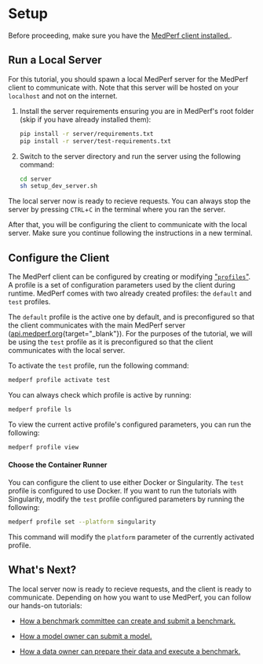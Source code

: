 # Setup

Before proceeding, make sure you have the [MedPerf client installed.](../installation.md).

## Run a Local Server

For this tutorial, you should spawn a local MedPerf server for the MedPerf client to communicate with. Note that this server will be hosted on your `localhost` and not on the internet.

1. Install the server requirements ensuring you are in MedPerf's root folder (skip if you have already installed them):

    ```bash
    pip install -r server/requirements.txt
    pip install -r server/test-requirements.txt
    ```

2. Switch to the server directory and run the server using the following command:

    ```bash
    cd server
    sh setup_dev_server.sh
    ```

The local server now is ready to recieve requests. You can always stop the server by pressing `CTRL`+`C` in the terminal where you ran the server.

After that, you will be configuring the client to communicate with the local server. Make sure you continue following the instructions in a new terminal.

## Configure the Client

The MedPerf client can be configured by creating or modifying ["`profiles`"](../concepts/profiles.md). A profile is a set of configuration parameters used by the client during runtime. MedPerf comes with two already created profiles: the `default` and `test` profiles. 

The `default` profile is the active one by default, and is preconfigured so that the client communicates with the main MedPerf server ([api.medperf.org](https://api.medperf.org){target="\_blank"}). For the purposes of the tutorial, we will be using the `test` profile as it is preconfigured so that the client communicates with the local server.

To activate the `test` profile, run the following command:

```bash
medperf profile activate test
```

You can always check which profile is active by running:

```bash
medperf profile ls
```

To view the current active profile's configured parameters, you can run the following:

```bash
medperf profile view
```

#### Choose the Container Runner

You can configure the client to use either Docker or Singularity. The `test` profile is configured to use Docker. If you want to run the tutorials with Singularity, modify the `test` profile configured parameters by running the following:

```bash
medperf profile set --platform singularity
```

This command will modify the `platform` parameter of the currently activated profile.

## What's Next?

The local server now is ready to recieve requests, and the client is ready to communicate. Depending on how you want to use MedPerf, you can follow our hands-on tutorials:

- [How a benchmark committee can create and submit a benchmark.](benchmark_owner_demo.md)

- [How a model owner can submit a model.](model_owner_demo.md)

- [How a data owner can prepare their data and execute a benchmark.](data_owner_demo.md)
